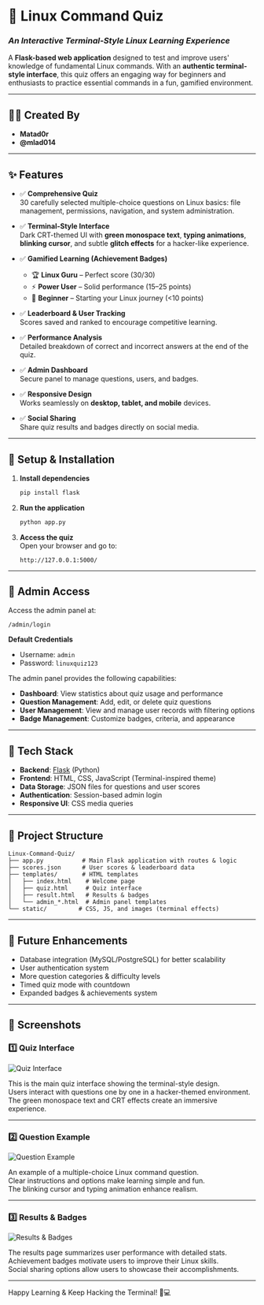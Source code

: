 # 🐧 Linux Command Quiz
### *An Interactive Terminal-Style Linux Learning Experience*

A **Flask-based web application** designed to test and improve users' knowledge of fundamental Linux commands. With an **authentic terminal-style interface**, this quiz offers an engaging way for beginners and enthusiasts to practice essential commands in a fun, gamified environment.

---

## 👨‍💻 Created By

- **Matad0r**
- **@mlad014**

---

## ✨ Features

- ✅ **Comprehensive Quiz**  
  30 carefully selected multiple-choice questions on Linux basics: file management, permissions, navigation, and system administration.

- ✅ **Terminal-Style Interface**  
  Dark CRT-themed UI with **green monospace text**, **typing animations**, **blinking cursor**, and subtle **glitch effects** for a hacker-like experience.

- ✅ **Gamified Learning (Achievement Badges)**  
  - 🏆 **Linux Guru** – Perfect score (30/30)  
  - ⚡ **Power User** – Solid performance (15–25 points)  
  - 🌱 **Beginner** – Starting your Linux journey (<10 points)

- ✅ **Leaderboard & User Tracking**  
  Scores saved and ranked to encourage competitive learning.

- ✅ **Performance Analysis**  
  Detailed breakdown of correct and incorrect answers at the end of the quiz.

- ✅ **Admin Dashboard**  
  Secure panel to manage questions, users, and badges.

- ✅ **Responsive Design**  
  Works seamlessly on **desktop, tablet, and mobile** devices.

- ✅ **Social Sharing**  
  Share quiz results and badges directly on social media.

---

## 🚀 Setup & Installation

1. **Install dependencies**  
   ```bash
   pip install flask
   ```

2. **Run the application**  
   ```bash
   python app.py
   ```

3. **Access the quiz**  
   Open your browser and go to:
   ```
   http://127.0.0.1:5000/
   ```

---

## 🔑 Admin Access

Access the admin panel at:
```
/admin/login
```

**Default Credentials**
- Username: `admin`
- Password: `linuxquiz123`

The admin panel provides the following capabilities:

- **Dashboard**: View statistics about quiz usage and performance
- **Question Management**: Add, edit, or delete quiz questions
- **User Management**: View and manage user records with filtering options
- **Badge Management**: Customize badges, criteria, and appearance

---

## 🔐 Tech Stack

- **Backend**: [Flask](https://flask.palletsprojects.com/) (Python)  
- **Frontend**: HTML, CSS, JavaScript (Terminal-inspired theme)  
- **Data Storage**: JSON files for questions and user scores  
- **Authentication**: Session-based admin login  
- **Responsive UI**: CSS media queries

---

## 📂 Project Structure

```
Linux-Command-Quiz/
├── app.py           # Main Flask application with routes & logic
├── scores.json      # User scores & leaderboard data
├── templates/       # HTML templates
│   ├── index.html    # Welcome page
│   ├── quiz.html     # Quiz interface
│   ├── result.html   # Results & badges
│   └── admin_*.html  # Admin panel templates
└── static/         # CSS, JS, and images (terminal effects)
```

---

## 🌟 Future Enhancements

- Database integration (MySQL/PostgreSQL) for better scalability
- User authentication system
- More question categories & difficulty levels
- Timed quiz mode with countdown
- Expanded badges & achievements system

---

## 📸 Screenshots

### 1️⃣ Quiz Interface
![Quiz Interface](https://i.ibb.co/3YFCzbJy/quiz1.png)

This is the main quiz interface showing the terminal-style design.  
Users interact with questions one by one in a hacker-themed environment.  
The green monospace text and CRT effects create an immersive experience.

---

### 2️⃣ Question Example
![Question Example](https://i.ibb.co/3y7Gn3tR/Qiuz2.png)

An example of a multiple-choice Linux command question.  
Clear instructions and options make learning simple and fun.  
The blinking cursor and typing animation enhance realism.

---

### 3️⃣ Results & Badges
![Results & Badges](https://i.ibb.co/RZqn1dj/Quiz3.png)

The results page summarizes user performance with detailed stats.  
Achievement badges motivate users to improve their Linux skills.  
Social sharing options allow users to showcase their accomplishments.


---

Happy Learning & Keep Hacking the Terminal! 🐧💻
